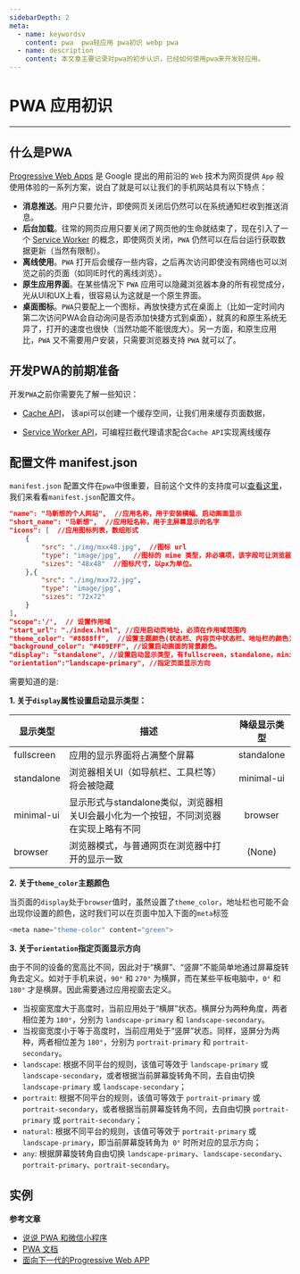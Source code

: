 ```yaml
---
sidebarDepth: 2
meta:
  - name: keywordsv
    content: pwa  pwa轻应用 pwa初识 webp pwa
  - name: description
    content: 本文章主要记录对pwa的初步认识，已经如何使用pwa来开发轻应用。
---
```


# PWA 应用初识


---

## 什么是PWA

[Progressive Web Apps](https://developers.google.com/web/progressive-web-apps/) 是 Google 提出的用前沿的 `Web` 技术为网页提供 `App` 般使用体验的一系列方案，说白了就是可以让我们的手机网站具有以下特点：

- **消息推送**。用户只要允许，即使网页关闭后仍然可以在系统通知栏收到推送消息。
- **后台加载**。往常的网页应用只要关闭了网页他的生命就结束了，现在引入了一个 [Service Worker](/javascript/service-worker.html) 的概念，即使网页关闭，`PWA` 仍然可以在后台运行获取数据更新（当然有限制）。
- **离线使用**。`PWA` 打开后会缓存一些内容，之后再次访问即使没有网络也可以浏览之前的页面（如同IE时代的离线浏览）。
- **原生应用界面**。在某些情况下 `PWA` 应用可以隐藏浏览器本身的所有视觉成分，光从UI和UX上看，很容易认为这就是一个原生界面。
- **桌面图标**。`PWA`只要配上一个图标，再放快捷方式在桌面上（比如一定时间内第二次访问PWA会自动询问是否添加快捷方式到桌面），就真的和原生系统无异了，打开的速度也很快（当然功能不能很庞大）。另一方面，和原生应用比，`PWA` 又不需要用户安装，只需要浏览器支持 `PWA` 就可以了。



## 开发PWA的前期准备

开发`PWA`之前你需要先了解一些知识：

- [Cache API](/javascript/cache-api.html)， 该api可以创建一个缓存空间，让我们用来缓存页面数据，

- [Service Worker API](/javascript/service-worker.html)，可编程拦截代理请求配合`Cache API`实现离线缓存


## 配置文件 manifest.json

`manifest.json` 配置文件在`pwa`中很重要，目前这个文件的支持度可以[查看这里](https://caniuse.com/#search=manifest)，我们来看看`manifest.json`配置文件。

```json
"name": "马新想的个人网站",  //应用名称，用于安装横幅、启动画面显示
"short_name": "马新想",  //应用短名称，用于主屏幕显示的名字
"icons": [  //应用图标列表，数组形式
    {
        "src": "./img/mxx48.jpg",  //图标 url
        "type": "image/jpg",   //图标的 mime 类型，非必填项，该字段可让浏览器快速忽略掉不支持的图标类型
        "sizes": "48x48"  //图标尺寸，以px为单位。
    },{
        "src": "./img/mxx72.jpg",
        "type": "image/jpg",
        "sizes": "72x72"
    }
],
"scope":'/',  // 设置作用域
"start_url": "./index.html", //应用启动页地址，必须在作用域范围内
"theme_color": "#8888ff",  //设置主题颜色(状态栏、内容页中状态栏、地址栏的颜色)
"background_color": "#409EFF", //设置启动画面的背景颜色。
"display": "standalone", //设置启动显示类型，有fullscreen，standalone，minimal-ui，browser
"orientation":"landscape-primary", //指定页面显示方向
```
需要知道的是:

**1. 关于`display`属性设置启动显示类型：**

|显示类型	|描述	|降级显示类型|
| --------  | -----   | :----: |
|fullscreen	|应用的显示界面将占满整个屏幕	|standalone
|standalone	|浏览器相关UI（如导航栏、工具栏等）将会被隐藏	|minimal-ui
|minimal-ui	|显示形式与standalone类似，浏览器相关UI会最小化为一个按钮，不同浏览器在实现上略有不同	|browser|
|browser	|浏览器模式，与普通网页在浏览器中打开的显示一致	|(None)|


**2. 关于`theme_color`主题颜色**

当页面的`display`处于`browser`值时，虽然设置了`theme_color`，地址栏也可能不会出现你设置的颜色，这时我们可以在页面中加入下面的`meta`标签

```js
<meta name="theme-color" content="green">
```

**3. 关于`orientation`指定页面显示方向**

由于不同的设备的宽高比不同，因此对于“横屏”、“竖屏”不能简单地通过屏幕旋转角去定义。如对于手机来说，`90°` 和 `270°` 为横屏，而在某些平板电脑中，`0°` 和 `180°` 才是横屏。因此需要通过应用视窗去定义。

- 当视窗宽度大于高度时，当前应用处于“横屏”状态。横屏分为两种角度，两者相位差为 `180°`，分别为 `landscape-primary` 和 `landscape-secondary`。
- 当视窗宽度小于等于高度时，当前应用处于“竖屏”状态。同样，竖屏分为两种，两者相位差为 `180°`，分别为 `portrait-primary` 和 `portrait-secondary`。
- `landscape`: 根据不同平台的规则，该值可等效于 `landscape-primary` 或 `landscape-secondary`，或者根据当前屏幕旋转角不同，去自由切换 `landscape-primary` 或 `landscape-secondary`；
- `portrait`: 根据不同平台的规则，该值可等效于 `portrait-primary` 或 `portrait-secondary`，或者根据当前屏幕旋转角不同，去自由切换 `portrait-primary` 或 `portrait-secondary`；
- `natural`: 根据不同平台的规则，该值可等效于 `portrait-primary` 或 `landscape-primary`，即当前屏幕旋转角为` 0°` 时所对应的显示方向；
- `any`: 根据屏幕旋转角自由切换 `landscape-primary`、`landscape-secondary`、`portrait-primary`、`portrait-secondary`。


## 实例






  
**参考文章**

- [说说 PWA 和微信小程序](https://www.cnblogs.com/softidea/p/6230565.html)
- [PWA 文档](https://lavas.baidu.com/pwa/README)
- [面向下一代的Progressive Web APP](https://github.com/SangKa/PWA-Book-CN)